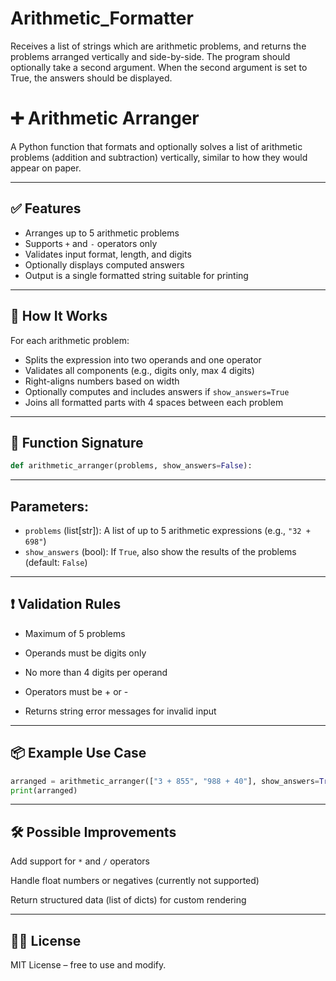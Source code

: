# Arithmetic_Formatter
Receives a list of strings which are arithmetic problems, and returns the problems arranged vertically and side-by-side. The program should optionally take a second argument. When the second argument is set to True, the answers should be displayed.


# ➕ Arithmetic Arranger

A Python function that formats and optionally solves a list of arithmetic problems (addition and subtraction) vertically, similar to how they would appear on paper.

---

## ✅ Features

- Arranges up to 5 arithmetic problems
- Supports `+` and `-` operators only
- Validates input format, length, and digits
- Optionally displays computed answers
- Output is a single formatted string suitable for printing

---

## 🧠 How It Works

For each arithmetic problem:
- Splits the expression into two operands and one operator
- Validates all components (e.g., digits only, max 4 digits)
- Right-aligns numbers based on width
- Optionally computes and includes answers if `show_answers=True`
- Joins all formatted parts with 4 spaces between each problem

---

## 📌 Function Signature

```python
def arithmetic_arranger(problems, show_answers=False):
```
---

## Parameters:
- `problems` (list[str]): A list of up to 5 arithmetic expressions (e.g., `"32 + 698"`)
- `show_answers` (bool): If `True`, also show the results of the problems (default: `False`)

---

## ❗ Validation Rules
- Maximum of 5 problems

- Operands must be digits only

- No more than 4 digits per operand

- Operators must be + or -

- Returns string error messages for invalid input

---

## 📦 Example Use Case
```python
arranged = arithmetic_arranger(["3 + 855", "988 + 40"], show_answers=True)
print(arranged)
```
---

## 🛠 Possible Improvements
Add support for `*` and `/` operators

Handle float numbers or negatives (currently not supported)

Return structured data (list of dicts) for custom rendering

---

## 🧑‍💻 License
MIT License – free to use and modify.
